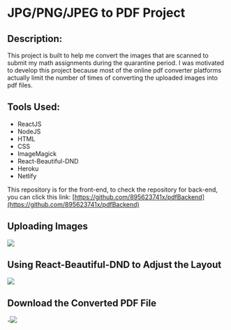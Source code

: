 # JPG/PNG/JPEG to PDF Project

## Description:

This project is built to help me convert the images that are scanned to submit my math assignments during the quarantine period. I was motivated to develop this project because most of the online pdf converter platforms actually limit the number of times of converting the uploaded images into pdf files.

## Tools Used:

-  ReactJS
-  NodeJS
-  HTML
-  CSS
-  ImageMagick
-  React-Beautiful-DND
-  Heroku
-  Netlify

This repository is for the front-end, to check the repository for back-end, you can click this link: [https://github.com/895623741x/pdfBackend](https://github.com/895623741x/pdfBackend)

## Uploading Images

![](https://imgur.com/wnumKa5.gif)

## Using React-Beautiful-DND to Adjust the Layout

![](https://imgur.com/uYa6Wp9.gif)

## Download the Converted PDF File

-![](https://imgur.com/SstTyE2.gif)
